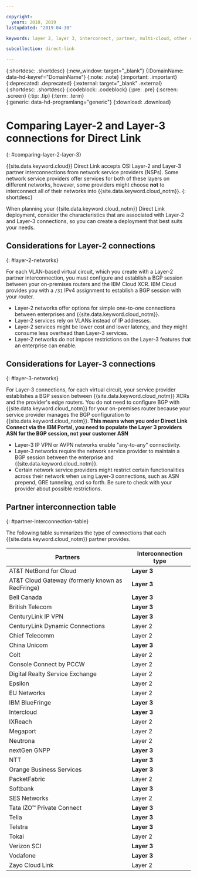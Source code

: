 ```yaml
---

copyright:
  years: 2018, 2019
lastupdated: "2019-04-30"

keywords: layer 2, layer 3, interconnect, partner, multi-cloud, other clouds, BGP, XCR

subcollection: direct-link

---
```


{:shortdesc: .shortdesc}
{:new_window: target="_blank"}
{:DomainName: data-hd-keyref="DomainName"}
{:note: .note}
{:important: .important}
{:deprecated: .deprecated}
{:external: target="_blank" .external}
{:shortdesc: .shortdesc}
{:codeblock: .codeblock}
{:pre: .pre}
{:screen: .screen}
{:tip: .tip}
{:term: .term}  
{:generic: data-hd-programlang="generic"}
{:download: .download}  

# Comparing Layer-2 and Layer-3 connections for Direct Link
{: #comparing-layer-2-layer-3}

{{site.data.keyword.cloud}} Direct Link accepts OSI Layer-2 and Layer-3 partner interconnections from network service providers (NSPs). Some network service providers offer services for both of these layers on different networks, however, some providers might choose **not** to interconnect all of their networks into {{site.data.keyword.cloud_notm}}.
{: shortdesc}

When planning your {{site.data.keyword.cloud_notm}} Direct Link deployment, consider the characteristics that are associated with Layer-2 and Layer-3 connections, so you can create a deployment that best suits your needs.

## Considerations for Layer-2 connections
{: #layer-2-networks}

For each VLAN-based virtual circuit, which you create with a Layer-2 partner interconnection, you must configure and establish a BGP session between your on-premises routers and the IBM Cloud XCR. IBM Cloud provides you with a `/31` IPv4 assignment to establish a BGP session with your router.

* Layer-2 networks offer options for simple one-to-one connections between enterprises and {{site.data.keyword.cloud_notm}}.
* Layer-2 services rely on VLANs instead of IP addresses.
* Layer-2 services might be lower cost and lower latency, and they might consume less overhead than Layer-3 services.
* Layer-2 networks do not impose restrictions on the Layer-3 features that an enterprise can enable.

## Considerations for Layer-3 connections
{: #layer-3-networks}

For Layer-3 connections, for each virtual circuit, your service provider establishes a BGP session between {{site.data.keyword.cloud_notm}} XCRs and the provider's edge routers. You do not need to configure BGP with {{site.data.keyword.cloud_notm}} for your on-premises router because your service provider manages the BGP configuration to {{site.data.keyword.cloud_notm}}. **This means when you order Direct Link Connect via the IBM Portal, you need to populate the Layer 3 providers ASN for the BGP session, not your customer ASN**

* Layer-3 IP VPN or AVPN networks enable "any-to-any" connectivity.
* Layer-3 networks require the network service provider to maintain a BGP session between the enterprise and {{site.data.keyword.cloud_notm}}.
* Certain network service providers might restrict certain functionalities across their network when using Layer-3 connections, such as ASN prepend, GRE tunneling, and so forth. Be sure to check with your provider about possible restrictions.

## Partner interconnection table
{: #partner-interconnection-table}

The following table summarizes the type of connections that each {{site.data.keyword.cloud_notm}} partner provides.

| Partners | Interconnection type |  
|-------|-------|
| AT&T NetBond for Cloud | **Layer 3** |
| AT&T Cloud Gateway (formerly known as RedFringe)| **Layer 3** |
| Bell Canada | **Layer 3** |
| British Telecom | **Layer 3**  |
| CenturyLink IP VPN | **Layer 3** |
| CenturyLink Dynamic Connections | Layer 2 |
| Chief Telecomm | Layer 2 |
| China Unicom | **Layer 3** |
| Colt | Layer 2  |
| Console Connect by PCCW | Layer 2 |
| Digital Realty Service Exchange | Layer 2 |
| Epsilon | Layer 2 |
| EU Networks | Layer 2 |
| IBM BlueFringe | **Layer 3** |
| Intercloud | **Layer 3** |
| IXReach | Layer 2 |
| Megaport | Layer 2 |
| Neutrona | Layer 2 |
| nextGen GNPP | **Layer 3** |
| NTT | **Layer 3** |
| Orange Business Services | **Layer 3** |
| PacketFabric | Layer 2  |
| Softbank | **Layer 3** |
| SES Networks | Layer 2  |
| Tata IZO™ Private Connect  | **Layer 3** |
| Telia | **Layer 3** |
| Telstra | **Layer 3** |
| Tokai | Layer 2 |
| Verizon SCI| **Layer 3** |
| Vodafone| **Layer 3** |
| Zayo Cloud Link | Layer 2 |
